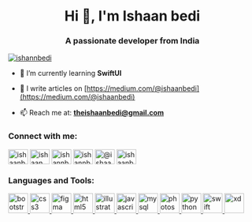 <h1 align="center">Hi 👋, I'm Ishaan bedi</h1>
<h3 align="center">A passionate developer from India</h3>

<p align="left"> <a href="https://twitter.com/ishannbedi" target="blank"><img src="https://img.shields.io/twitter/follow/ishannbedi?logo=twitter&style=for-the-badge" alt="ishannbedi" /></a> </p>

- 🌱 I’m currently learning **SwiftUI**

- 📝 I write articles on [https://medium.com/@ishaanbedi](https://medium.com/@ishaanbedi)

- 📫 Reach me at: **theishaanbedi@gmail.com**

<h3 align="left">Connect with me:</h3>
<p align="left">
<a href="https://codepen.io/ishaanbedi" target="blank"><img align="center" src="https://cdn.jsdelivr.net/npm/simple-icons@3.0.1/icons/codepen.svg" alt="ishaanbedi" height="30" width="40" /></a>
<a href="https://dev.to/ishaan" target="blank"><img align="center" src="https://cdn.jsdelivr.net/npm/simple-icons@3.0.1/icons/dev-dot-to.svg" alt="ishaan" height="30" width="40" /></a>
<a href="https://twitter.com/ishannbedi" target="blank"><img align="center" src="https://cdn.jsdelivr.net/npm/simple-icons@3.0.1/icons/twitter.svg" alt="ishannbedi" height="30" width="40" /></a>
<a href="https://linkedin.com/in/ishannbedi" target="blank"><img align="center" src="https://cdn.jsdelivr.net/npm/simple-icons@3.0.1/icons/linkedin.svg" alt="ishannbedi" height="30" width="40" /></a>
<a href="https://medium.com/@ishaanbedi" target="blank"><img align="center" src="https://cdn.jsdelivr.net/npm/simple-icons@3.0.1/icons/medium.svg" alt="@ishaanbedi" height="30" width="40" /></a>
<a href="https://www.youtube.com/c/ishaanbedi" target="blank"><img align="center" src="https://cdn.jsdelivr.net/npm/simple-icons@3.0.1/icons/youtube.svg" alt="ishaanbedi" height="30" width="40" /></a>
</p>

<h3 align="left">Languages and Tools:</h3>
<p align="left"> <a href="https://getbootstrap.com" target="_blank"> <img src="https://devicons.github.io/devicon/devicon.git/icons/bootstrap/bootstrap-plain.svg" alt="bootstrap" width="40" height="40"/> </a> <a href="https://www.w3schools.com/css/" target="_blank"> <img src="https://devicons.github.io/devicon/devicon.git/icons/css3/css3-original-wordmark.svg" alt="css3" width="40" height="40"/> </a> <a href="https://www.figma.com/" target="_blank"> <img src="https://www.vectorlogo.zone/logos/figma/figma-icon.svg" alt="figma" width="40" height="40"/> </a> <a href="https://www.w3.org/html/" target="_blank"> <img src="https://devicons.github.io/devicon/devicon.git/icons/html5/html5-original-wordmark.svg" alt="html5" width="40" height="40"/> </a> <a href="https://www.adobe.com/in/products/illustrator.html" target="_blank"> <img src="https://www.vectorlogo.zone/logos/adobe_illustrator/adobe_illustrator-icon.svg" alt="illustrator" width="40" height="40"/> </a> <a href="https://developer.mozilla.org/en-US/docs/Web/JavaScript" target="_blank"> <img src="https://devicons.github.io/devicon/devicon.git/icons/javascript/javascript-original.svg" alt="javascript" width="40" height="40"/> </a> <a href="https://www.mysql.com/" target="_blank"> <img src="https://devicons.github.io/devicon/devicon.git/icons/mysql/mysql-original-wordmark.svg" alt="mysql" width="40" height="40"/> </a> <a href="https://www.photoshop.com/en" target="_blank"> <img src="https://devicons.github.io/devicon/devicon.git/icons/photoshop/photoshop-plain.svg" alt="photoshop" width="40" height="40"/> </a> <a href="https://www.python.org" target="_blank"> <img src="https://devicons.github.io/devicon/devicon.git/icons/python/python-original.svg" alt="python" width="40" height="40"/> </a> <a href="https://developer.apple.com/swift/" target="_blank"> <img src="https://devicons.github.io/devicon/devicon.git/icons/swift/swift-original-wordmark.svg" alt="swift" width="40" height="40"/> </a> <a href="https://www.adobe.com/products/xd.html" target="_blank"> <img src="https://cdn.worldvectorlogo.com/logos/adobe-xd.svg" alt="xd" width="40" height="40"/> </a> </p>

